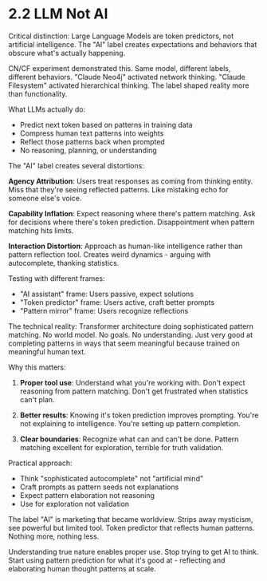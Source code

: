 # 2.2 LLM Not AI

Critical distinction: Large Language Models are token predictors, not artificial intelligence. The "AI" label creates expectations and behaviors that obscure what's actually happening.

CN/CF experiment demonstrated this. Same model, different labels, different behaviors. "Claude Neo4j" activated network thinking. "Claude Filesystem" activated hierarchical thinking. The label shaped reality more than functionality.

What LLMs actually do:
- Predict next token based on patterns in training data
- Compress human text patterns into weights
- Reflect those patterns back when prompted
- No reasoning, planning, or understanding

The "AI" label creates several distortions:

**Agency Attribution**: Users treat responses as coming from thinking entity. Miss that they're seeing reflected patterns. Like mistaking echo for someone else's voice.

**Capability Inflation**: Expect reasoning where there's pattern matching. Ask for decisions where there's token prediction. Disappointment when pattern matching hits limits.

**Interaction Distortion**: Approach as human-like intelligence rather than pattern reflection tool. Creates weird dynamics - arguing with autocomplete, thanking statistics.

Testing with different frames:
- "AI assistant" frame: Users passive, expect solutions
- "Token predictor" frame: Users active, craft better prompts
- "Pattern mirror" frame: Users recognize reflections

The technical reality: Transformer architecture doing sophisticated pattern matching. No world model. No goals. No understanding. Just very good at completing patterns in ways that seem meaningful because trained on meaningful human text.

Why this matters:

1. **Proper tool use**: Understand what you're working with. Don't expect reasoning from pattern matching. Don't get frustrated when statistics can't plan.

2. **Better results**: Knowing it's token prediction improves prompting. You're not explaining to intelligence. You're setting up pattern completion.

3. **Clear boundaries**: Recognize what can and can't be done. Pattern matching excellent for exploration, terrible for truth validation.

Practical approach:
- Think "sophisticated autocomplete" not "artificial mind"
- Craft prompts as pattern seeds not explanations
- Expect pattern elaboration not reasoning
- Use for exploration not validation

The label "AI" is marketing that became worldview. Strips away mysticism, see powerful but limited tool. Token predictor that reflects human patterns. Nothing more, nothing less.

Understanding true nature enables proper use. Stop trying to get AI to think. Start using pattern prediction for what it's good at - reflecting and elaborating human thought patterns at scale.